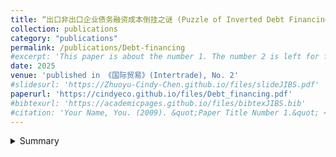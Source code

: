 ```yaml
---
title: “出口非出口企业债务融资成本倒挂之谜 (Puzzle of Inverted Debt Financing Costs Between Exporters and Non-Exporters, joint with Jimmy Xu and Miaojie Yu)” 
collection: publications
category: "publications"
permalink: /publications/Debt-financing
#excerpt: 'This paper is about the number 1. The number 2 is left for future work.'
date: 2025
venue: 'published in 《国际贸易》(Intertrade), No. 2'
#slidesurl: 'https://Zhuoyu-Cindy-Chen.github.io/files/slideJIBS.pdf'
paperurl: 'https://cindyeco.github.io/files/Debt_financing.pdf'
#bibtexurl: 'https://academicpages.github.io/files/bibtexJIBS.bib'
#citation: 'Your Name, You. (2009). &quot;Paper Title Number 1.&quot; <i>Journal 1</i>. 1(1).'
---
```


<details>
<summary>Summary</summary>
<p>
It is important for the financial system to lower the cost of borrowing, increase the supply of credit, and ensure the steady and high-quality growth of foreign trade. Focusing on these aspects, this paper constructs a partial equilibrium model and analyses it with actual data. The paper finds that exporters within the same industry generally enjoy lower debt financing costs. However, the same firms experience a significant increase in financing costs after they start exporting. The mechanism analysis confirms the conclusion of the model and shows that both the risk premium mechanism and the financing supply and demand mechanism are significant factors affecting the debt financing costs of firms. On the one hand, reduced systematic risk resulting from multinational marketing can reduce the debt financing costs of exporters. On the other hand, the relative size of financing needs and trade credit generated by exporting influence their debt financing costs through the supply and demand mechanism, causing variations across samples.
</p>
</details>




